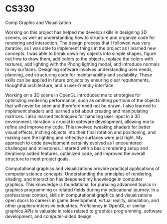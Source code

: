 # CS330
Comp Graphic and Visualization

  Working on this project has helped me develop skills in designing 3D scenes, as well as
understanding how to structure and organize code for rendering and interaction.
  The design process that I followed was very iterative, as I was able to implement
things in the project as I learned new concepts. I was able to break down my objects
into simple shapes, figure out how to draw them, add colors to the objects, replace
the colors with textures, add lighting with the Phong lighting model, and introduce
normals to my surfaces.
  Designing software involves understanding user needs, planning, and structuring code
for maintainability and scalability. These skills can be applied in future projects by
ensuring clear requirements, thoughtful architecture, and a user-friendly interface.

  Working on a 3D scene in OpenGL introduced me to strategies for optimizing rendering performance,
such as omitting portions of the objects that will never be seen and therefore need not be
drawn. I also learned to implement shaders and learned a bit about creating and manipulating
matrices. I also learned techniques for handling user input in a 3D environment.
  Iteration is crucial in software development, allowing me to refine and improve my code. This 
involved tweaking shaders for better visual effects, inching objects into their final rotation and 
positioning, and making sure the lighting and reflective surfaces were just right.
  My approach to code development certainly evolved as I encountered challenges and milestones.
I started with a basic rendering setup and iteratively added features, optimized code, and 
improved the overall structure to meet project goals.

  Computational graphics and visualizations provide practical applications of computer science concepts.
Understanding the principles of rendering, shading, and interaction has deepened my knowledge in
computer graphics. This knowledge is foundational for pursuing advanced topics in graphics programming
or related fields during my educational journey.
  In a professional context, skills in computational graphics and visualizations open doors to careers
in game development, virtual reality, simulation, and other graphics-intensive industries. Proficiency
in OpenGL or similar graphics APIs is valuable in roles related to graphics programming, software
development, and computer-aided design.
